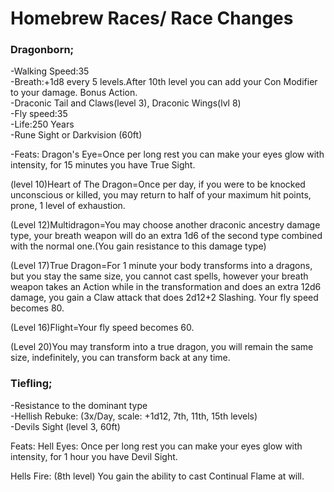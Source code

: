 # Homebrew Races/ Race Changes

### Dragonborn;
-Walking Speed:35   
-Breath:+1d8 every 5 levels.After 10th level you can add your Con Modifier to your damage. Bonus Action.    
-Draconic Tail and Claws(level 3), Draconic Wings(lvl 8)     
-Fly speed:35     
-Life:250 Years    
-Rune Sight or Darkvision (60ft)    

-Feats:
Dragon's Eye=Once per long rest you can make your eyes glow with intensity, for 15 minutes you have True Sight.    

(level 10)Heart of The Dragon=Once per day, if you were to be knocked unconscious or killed, you may return to half of your maximum hit points, prone, 1 level of exhaustion.    

(Level 12)Multidragon=You may choose another draconic ancestry damage type, your breath weapon will do an extra 1d6 of the second type combined with the normal one.(You gain resistance to this damage type)    

(Level  17)True Dragon=For 1 minute your body transforms into a dragons, but you stay the same size, you cannot cast spells, however your breath weapon takes an Action while in the transformation and does an extra 12d6 damage, you gain a Claw attack that does 2d12+2 Slashing. Your fly speed becomes 80.    

(Level 16)Flight=Your fly speed becomes 60.     

(Level 20)You may transform into a true dragon, you will remain the same size, indefinitely, you can transform back at any time.    
 
### Tiefling;
-Resistance to the dominant type    
-Hellish Rebuke: (3x/Day, scale: +1d12, 7th, 11th, 15th levels)    
-Devils Sight (level 3, 60ft)    

Feats:
Hell Eyes: Once per long rest you can make your eyes glow with intensity, for 1 hour you have Devil Sight.     

Hells Fire: (8th level) You gain the ability to cast Continual Flame at will.    
